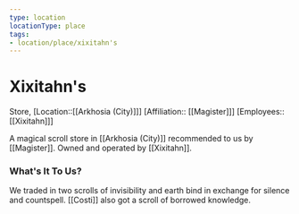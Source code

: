```yaml
---
type: location
locationType: place
tags: 
- location/place/xixitahn's
---
```


#  Xixitahn's
Store, [Location::[[Arkhosia (City)]]]
[Affiliation:: [[Magister]]]
[Employees:: [[Xixitahn]]]

A magical scroll store in [[Arkhosia (City)]] recommended to us by [[Magister]]. Owned and operated by [[Xixitahn]].

### What's It To Us?
We traded in two scrolls of invisibility and earth bind in exchange for silence and countspell. [[Costi]] also got a scroll of borrowed knowledge.